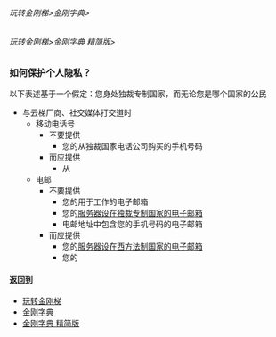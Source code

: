 ###### 玩转金刚梯>金刚字典>
###### 玩转金刚梯>金刚字典 精简版>

### 如何保护个人隐私？
以下表述基于一个假定：您身处独裁专制国家，而无论您是哪个国家的公民
- 与云梯厂商、社交媒体打交道时
  - 移动电话号
    - 不要提供
      - 您的从独裁国家电话公司购买的手机号码
    - 而应提供
      - 从
  - 电邮
    - 不要提供
      - 您的用于工作的电子邮箱
      - 您的[服务器设在独裁专制国家的电子邮箱](https://github.com/a2zitpro/web/blob/master/LadderFree/kkDictionary/TheEmailAddressThatServerIsLocatedInTheTictatorshipCountry.md)
      - 电邮地址中包含您的手机号码的电子邮箱
    - 而应提供
      - 您的[服务器设在西方法制国家的电子邮箱](https://github.com/a2zitpro/web/blob/master/LadderFree/kkDictionary/TheEmailAddressWhichServerIsLocatedInAWesternLegalCountry.md)
      - 您的  
#### 返回到
- [玩转金刚梯](https://github.com/a2zitpro/web/blob/master/LadderFree/A.md)
- [金刚字典](https://github.com/a2zitpro/web/blob/master/LadderFree/kkDictionary/KKDictionary.md)
- [金刚字典 精简版](https://github.com/a2zitpro/web/blob/master/LadderFree/kkDictionary/KKDictionaryShortVersion.md)

